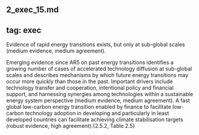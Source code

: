 2_exec_15.md
---
tag: exec
---

Evidence of rapid energy transitions exists, but only at sub-global scales 
(medium evidence, medium agreement).

Emerging evidence since AR5 on past energy transitions identifies a growing number of cases of accelerated technology diffusion at sub-global scales and describes mechanisms by which future energy transitions may occur more quickly than those in the past. Important drivers include technology transfer and cooperation, intentional policy and financial support, and harnessing synergies among technologies within a sustainable energy system perspective (medium evidence, medium agreement). A fast global low-carbon energy transition enabled by finance to facilitate low-carbon technology adoption in developing and particularly in least developed countries can facilitate achieving climate stabilisation targets (robust evidence, high agreement).{2.5.2, Table 2.5}